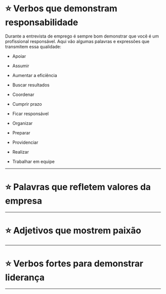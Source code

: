 # :star: Verbos que demonstram responsabilidade 

Durante a entrevista de emprego é sempre bom demonstrar que você é um profissional
responsável. Aqui vão algumas palavras e expressões que transmitem essa qualidade:

- Apoiar

- Assumir

- Aumentar a eficiência

- Buscar resultados

- Coordenar

- Cumprir prazo

- Ficar responsável

- Organizar

- Preparar

- Providenciar

- Realizar

- Trabalhar em equipe

---

# :star:  Palavras que refletem valores da empresa 

---

# :star:  Adjetivos que mostrem paixão 

---

# :star:  Verbos fortes para demonstrar liderança


---

